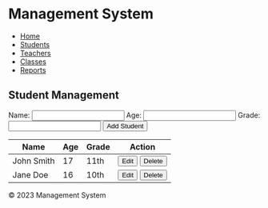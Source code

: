<!DOCTYPE html>
<html>
<head>
	
</head>
<body>
	<h1>Management System</h1>
	<nav>
		<ul>
			<li><a href="#">Home</a></li>
			<li><a href="#">Students</a></li>
			<li><a href="#">Teachers</a></li>
			<li><a href="#">Classes</a></li>
			<li><a href="#">Reports</a></li>
		</ul>
	</nav>
	<main>
		<h2>Student Management</h2>
		<form action="" method="post">
			<label for="name">Name:</label>
			<input type="text" id="name" name="name">
			<label for="age">Age:</label>
			<input type="number" id="age" name="age">
			<label for="grade">Grade:</label>
			<input type="text" id="grade" name="grade">
			<button type="submit">Add Student</button>
		</form>
		<table>
			<thead>
				<tr>
					<th>Name</th>
					<th>Age</th>
					<th>Grade</th>
					<th>Action</th>
				</tr>
			</thead>
			<tbody>
				<tr>
					<td>John Smith</td>
					<td>17</td>
					<td>11th</td>
					<td>
						<button>Edit</button>
						<button>Delete</button>
					</td>
				</tr>
				<tr>
					<td>Jane Doe</td>
					<td>16</td>
					<td>10th</td>
					<td>
						<button>Edit</button>
						<button>Delete</button>
					</td>
				</tr>
			</tbody>
		</table>
	</main>
	<footer>
		<p>&copy; 2023 Management System</p>
	</footer>
</body>
</html>
